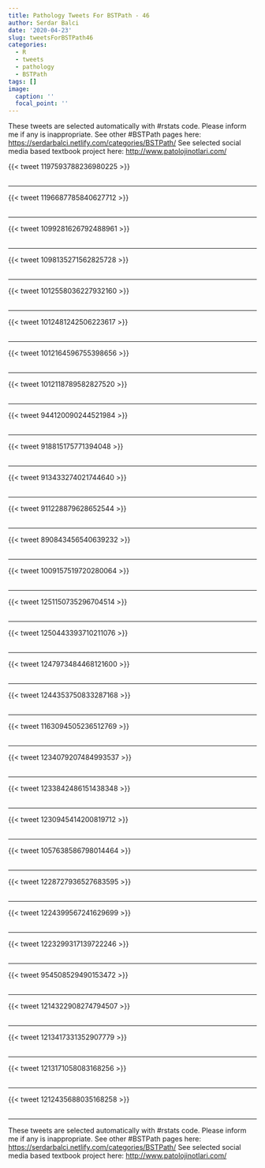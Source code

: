 ```yaml
---
title: Pathology Tweets For BSTPath - 46
author: Serdar Balci
date: '2020-04-23'
slug: tweetsForBSTPath46
categories:
  - R
  - tweets
  - pathology
  - BSTPath
tags: []
image:
  caption: ''
  focal_point: ''
---
```



These tweets are selected automatically with #rstats code. Please inform me if any is inappropriate.
See other #BSTPath pages here: https://serdarbalci.netlify.com/categories/BSTPath/ 
See selected social media based textbook project here: http://www.patolojinotlari.com/

{{< tweet 1197593788236980225 >}}
<br>
<br>
<hr>
{{< tweet 1196687785840627712 >}}
<br>
<br>
<hr>
{{< tweet 1099281626792488961 >}}
<br>
<br>
<hr>
{{< tweet 1098135271562825728 >}}
<br>
<br>
<hr>
{{< tweet 1012558036227932160 >}}
<br>
<br>
<hr>
{{< tweet 1012481242506223617 >}}
<br>
<br>
<hr>
{{< tweet 1012164596755398656 >}}
<br>
<br>
<hr>
{{< tweet 1012118789582827520 >}}
<br>
<br>
<hr>
{{< tweet 944120090244521984 >}}
<br>
<br>
<hr>
{{< tweet 918815175771394048 >}}
<br>
<br>
<hr>
{{< tweet 913433274021744640 >}}
<br>
<br>
<hr>
{{< tweet 911228879628652544 >}}
<br>
<br>
<hr>
{{< tweet 890843456540639232 >}}
<br>
<br>
<hr>
{{< tweet 1009157519720280064 >}}
<br>
<br>
<hr>
{{< tweet 1251150735296704514 >}}
<br>
<br>
<hr>
{{< tweet 1250443393710211076 >}}
<br>
<br>
<hr>
{{< tweet 1247973484468121600 >}}
<br>
<br>
<hr>
{{< tweet 1244353750833287168 >}}
<br>
<br>
<hr>
{{< tweet 1163094505236512769 >}}
<br>
<br>
<hr>
{{< tweet 1234079207484993537 >}}
<br>
<br>
<hr>
{{< tweet 1233842486151438348 >}}
<br>
<br>
<hr>
{{< tweet 1230945414200819712 >}}
<br>
<br>
<hr>
{{< tweet 1057638586798014464 >}}
<br>
<br>
<hr>
{{< tweet 1228727936527683595 >}}
<br>
<br>
<hr>
{{< tweet 1224399567241629699 >}}
<br>
<br>
<hr>
{{< tweet 1223299317139722246 >}}
<br>
<br>
<hr>
{{< tweet 954508529490153472 >}}
<br>
<br>
<hr>
{{< tweet 1214322908274794507 >}}
<br>
<br>
<hr>
{{< tweet 1213417331352907779 >}}
<br>
<br>
<hr>
{{< tweet 1213171058083168256 >}}
<br>
<br>
<hr>
{{< tweet 1212435688035168258 >}}
<br>
<br>
<hr>


These tweets are selected automatically with #rstats code. Please inform me if any is inappropriate.
See other #BSTPath pages here: https://serdarbalci.netlify.com/categories/BSTPath/ 
See selected social media based textbook project here: http://www.patolojinotlari.com/
